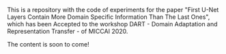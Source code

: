 This is a repository with the code of experiments for the paper "First U-Net Layers Contain More Domain Specific Information Than The Last Ones", which has been Accepted to the workshop DART - Domain Adaptation and Representation Transfer - of MICCAI 2020. 

The content is soon to come!
